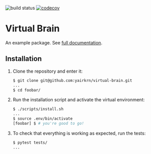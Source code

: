 ![build status](https://travis-ci.org/yairkrn/virtual-brain.svg?branch=master)
[![codecov](https://codecov.io/gh/yairkrn/virtual-brain/branch/master/graph/badge.svg)](https://codecov.io/gh/yairkrn/virtual-brain)

# Virtual Brain

An example package. See [full documentation](https://virtual-brain.readthedocs.io/en/latest/).

## Installation

1. Clone the repository and enter it:

    ```sh
    $ git clone git@github.com:yairkrn/virtual-brain.git
    ...
    $ cd foobar/
    ```

2. Run the installation script and activate the virtual environment:

    ```sh
    $ ./scripts/install.sh
    ...
    $ source .env/bin/activate
    [foobar] $ # you're good to go!
    ```

3. To check that everything is working as expected, run the tests:


    ```sh
    $ pytest tests/
    ...
    ```